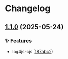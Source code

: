 # Changelog

## [1.1.0](https://github.com/KarinJS/esmify/compare/log4js-cjs-v1.0.0...log4js-cjs-v1.1.0) (2025-05-24)


### ✨ Features

* log4js-cjs ([187abc2](https://github.com/KarinJS/esmify/commit/187abc291903bbeb607710cfcc19c324c4672d2d))
